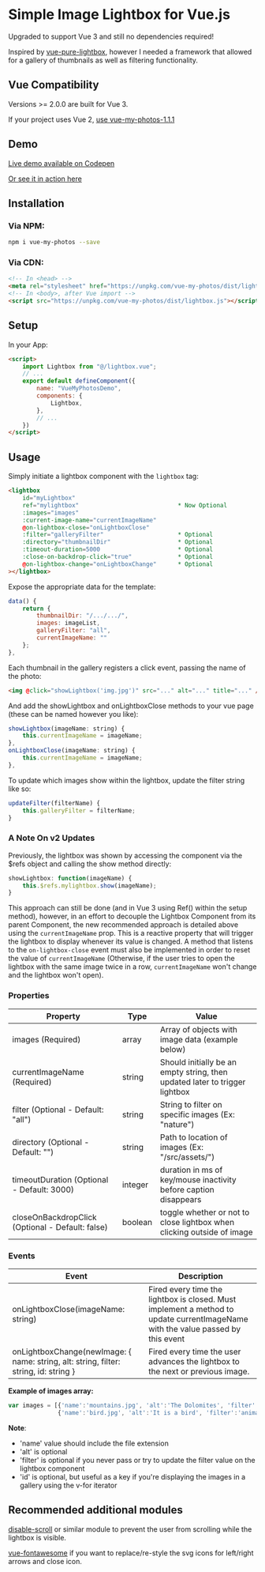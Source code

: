 # Simple Image Lightbox for Vue.js
Upgraded to support Vue 3 and still no dependencies required!

Inspired by <a href="https://github.com/DCzajkowski/vue-pure-lightbox">vue-pure-lightbox</a>, however I 
needed a framework that allowed for a gallery of thumbnails as well as filtering functionality.

## Vue Compatibility
Versions >= 2.0.0 are built for Vue 3.

If your project uses Vue 2, <a href="https://www.npmjs.com/package/vue-my-photos/v/1.1.1" target="_blank">use vue-my-photos-1.1.1</a>
## Demo
<a href="https://codepen.io/am283721/pen/VEwNKR" target="_blank">Live demo available on Codepen</a>

<a href="https://andrew-mcgrath.com/Portfolio" target="_blank">Or see it in action here</a>

## Installation

### Via NPM:
```bash
npm i vue-my-photos --save
```

### Via CDN:
```html
<!-- In <head> -->
<meta rel="stylesheet" href="https://unpkg.com/vue-my-photos/dist/lightbox.css">
<!-- In <body>, after Vue import -->
<script src="https://unpkg.com/vue-my-photos/dist/lightbox.js"></script>
```

## Setup

In your App:
```html
<script>
    import Lightbox from "@/lightbox.vue";
    // ...
    export default defineComponent({
        name: "VueMyPhotosDemo",
        components: {
            Lightbox,
        },
        // ...
    })
</script>
```
## Usage

Simply initiate a lightbox component with the `lightbox` tag:

```html
<lightbox 
    id="myLightbox"
    ref="mylightbox"                            * Now Optional
    :images="images"
    :current-image-name="currentImageName"
    @on-lightbox-close="onLightboxClose"
    :filter="galleryFilter"                     * Optional
    :directory="thumbnailDir"                   * Optional
    :timeout-duration=5000                      * Optional
    :close-on-backdrop-click="true"             * Optional
    @on-lightbox-change="onLightboxChange"      * Optional
></lightbox>
```

Expose the appropriate data for the template:

```js
data() {
    return {
        thumbnailDir: "/.../.../",
        images: imageList,
        galleryFilter: "all",
        currentImageName: ""
    };
},
```

Each thumbnail in the gallery registers a click event, passing the name of the photo:

```html
<img @click="showLightbox('img.jpg')" src="..." alt="..." title="..." />
```

And add the showLightbox and onLightboxClose methods to your vue page (these can be named however you like):

```js
showLightbox(imageName: string) {
    this.currentImageName = imageName;
},
onLightboxClose(imageName: string) {
    this.currentImageName = imageName;
},
```

To update which images show within the lightbox, update the filter string like so:
```js
updateFilter(filterName) {
    this.galleryFilter = filterName;
}
```

### A Note On v2 Updates

Previously, the lightbox was shown by accessing the component via the $refs object and calling the show method directly:

```js
showLightbox: function(imageName) {
    this.$refs.mylightbox.show(imageName);
}
```

This approach can still be done (and in Vue 3 using Ref() within the setup method), however, in an effort to decouple the Lightbox Component from its parent Component, the new recommended approach is detailed above using the `currentImageName` prop. This is a reactive property that will trigger the lightbox to display whenever its value is changed. A method that listens to the `on-lightbox-close` event must also be implemented in order to reset the value of  `currentImageName` (Otherwise, if the user tries to open the lightbox with the same image twice in a row, `currentImageName` won't change and the lightbox won't open).

### Properties

| Property                                         | Type     | Value                                                                       |
| ------------------------------------------------ | -------- | --------------------------------------------------------------------------- |
| images (Required)                                | array    | Array of objects with image data (example below)                            |
| currentImageName (Required)                      | string   | Should initially be an empty string, then updated later to trigger lightbox |
| filter (Optional - Default: "all")               | string   | String to filter on specific images (Ex: "nature")                          |
| directory (Optional - Default: "")               | string   | Path to location of images (Ex: "/src/assets/")                             |
| timeoutDuration (Optional - Default: 3000)       | integer  | duration in ms of key/mouse inactivity before caption disappears            |
| closeOnBackdropClick (Optional - Default: false) | boolean  | toggle whether or not to close lightbox when clicking outside of image      |

### Events

| Event                                                                                     | Description                                                                                                                     |
| ----------------------------------------------------------------------------------------- | ------------------------------------------------------------------------------------------------------------------------------- |
| onLightboxClose(imageName: string)                                                        | Fired every time the lightbox is closed. Must implement a method to update currentImageName with the value passed by this event |
| onLightboxChange(newImage: { name: string, alt: string, filter: string, id: string }      | Fired every time the user advances the lightbox to the next or previous image.                                                  |

**Example of images array:**

```js
var images = [{'name':'mountains.jpg', 'alt':'The Dolomites', 'filter':'nature', 'id':'image1' },
              {'name':'bird.jpg', 'alt':'It is a bird', 'filter':'animals', 'id':'image2' }];
```

**Note**:
- 'name' value should include the file extension
- 'alt' is optional
- 'filter' is optional if you never pass or try to update the filter value on the lightbox component
- 'id' is optional, but useful as a key if you're displaying the images in a gallery using the v-for iterator

## Recommended additional modules

<a href="https://github.com/gilbarbara/disable-scroll#readme">disable-scroll</a> or similar module to prevent the user from scrolling while the lightbox is visible.

<a href="https://github.com/FortAwesome/vue-fontawesome">vue-fontawesome</a> if you want to replace/re-style the svg icons for left/right arrows and close icon.
